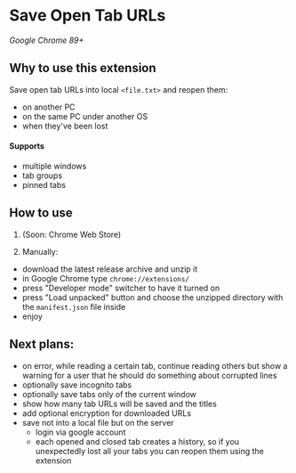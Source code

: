 # Save Open Tab URLs
*Google Chrome 89+*

## Why to use this extension
Save open tab URLs into local `<file.txt>` and reopen them:
- on another PC
- on the same PC under another OS
- when they've been lost

#### Supports
- multiple windows
- tab groups
- pinned tabs

## How to use
1. (Soon: Chrome Web Store)

2. Manually:
- download the latest release archive and unzip it
- in Google Chrome type `chrome://extensions/`
- press "Developer mode" switcher to have it turned on
- press "Load unpacked" button and choose the unzipped directory with the `manifest.json` file inside
- enjoy

## Next plans:
- on error, while reading a certain tab, continue reading others but show a warning for a user that he should do something about corrupted lines
- optionally save incognito tabs
- optionally save tabs only of the current window
- show how many tab URLs will be saved and the titles
- add optional encryption for downloaded URLs
- save not into a local file but on the server
    - login via google account
    - each opened and closed tab creates a history, so if you unexpectedly lost all your tabs you can reopen them using the extension
